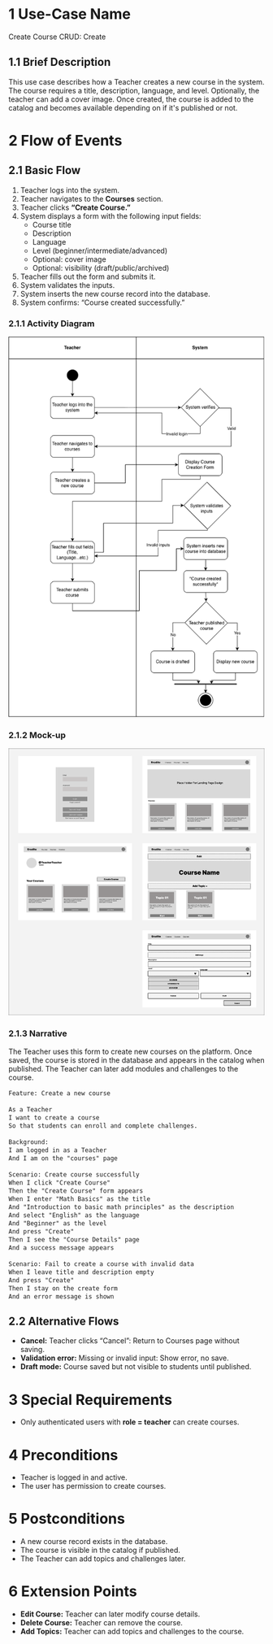 # 1 Use-Case Name
Create Course CRUD: Create

## 1.1 Brief Description

This use case describes how a Teacher creates a new course in the system. The course requires a title, description, language, and level. Optionally, the teacher can add a cover image. Once created, the course is added to the catalog and becomes available depending on if it's published or not.

# 2 Flow of Events
## 2.1 Basic Flow
1. Teacher logs into the system.
2. Teacher navigates to the **Courses** section.
3. Teacher clicks **“Create Course.”**
4. System displays a form with the following input fields:
   - Course title  
   - Description  
   - Language  
   - Level (beginner/intermediate/advanced)  
   - Optional: cover image  
   - Optional: visibility (draft/public/archived)
5. Teacher fills out the form and submits it.
6. System validates the inputs.
7. System inserts the new course record into the database.
8. System confirms: “Course created successfully.”

### 2.1.1 Activity Diagram

![Activity Diagram](https://github.com/Ngoc901/erudite-documentation/blob/main/UCs/CreateCourse/CreateCoursesActivityDiagram.drawio.png)

### 2.1.2 Mock-up

![Mock-up](https://github.com/Ngoc901/erudite-documentation/blob/main/UCs/CreateCourse/CreateCourse%3AEditCourse.png)

### 2.1.3 Narrative
The Teacher uses this form to create new courses on the platform. Once saved, the course is stored in the database and appears in the catalog when published. The Teacher can later add modules and challenges to the course.
```
Feature: Create a new course

As a Teacher
I want to create a course
So that students can enroll and complete challenges.

Background:
I am logged in as a Teacher
And I am on the "courses" page

Scenario: Create course successfully
When I click "Create Course"
Then the "Create Course" form appears
When I enter "Math Basics" as the title
And "Introduction to basic math principles" as the description
And select "English" as the language
And "Beginner" as the level
And press "Create"
Then I see the "Course Details" page
And a success message appears

Scenario: Fail to create a course with invalid data
When I leave title and description empty
And press "Create"
Then I stay on the create form
And an error message is shown

```
## 2.2 Alternative Flows
- **Cancel:** Teacher clicks “Cancel”: Return to Courses page without saving.  
- **Validation error:** Missing or invalid input: Show error, no save.   
- **Draft mode:** Course saved but not visible to students until published.

# 3 Special Requirements

- Only authenticated users with **role = teacher** can create courses.

# 4 Preconditions

- Teacher is logged in and active.  
- The user has permission to create courses.

# 5 Postconditions

- A new course record exists in the database.  
- The course is visible in the catalog if published.  
- The Teacher can add topics and challenges later.

# 6 Extension Points

- **Edit Course:** Teacher can later modify course details.  
- **Delete Course:** Teacher can remove the course.  
- **Add Topics:** Teacher can add topics and challenges to the course.

